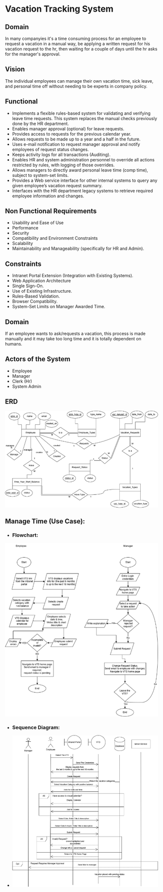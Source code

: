 # Vacation Tracking System

## Domain
In many companyies it's a time consuming process for an employee to request a vacation in a manual way, be applying a written request for his vacation request to the hr, then waiting for a couple of days until the hr asks for the manager's approval.

## Vision
The individual employees can manage their own vacation time, sick leave, and personal time off without needing to be experts in company policy.

## Functional
- Implements a flexible rules-based system for validating and verifying leave time requests. This system replaces the manual checks previously done by the HR department.
- Enables manager approval (optional) for leave requests.
- Provides access to requests for the previous calendar year.
- Allows requests to be made up to a year and a half in the future.
- Uses e-mail notification to request manager approval and notify employees of request status changes.
- Keeps activity logs for all transactions (Auditing).
- Enables HR and system administration personnel to override all actions restricted by rules, with logging of those overrides.
- Allows managers to directly award personal leave time (comp time), subject to system-set limits.
- Provides a Web service interface for other internal systems to query any given employee’s vacation request summary.
- Interfaces with the HR department legacy systems to retrieve required employee information and changes.

## Non Functional Requirements
- Usability and Ease of Use
- Performance
- Security
- Compatibility and Environment Constraints
- Scalability
- Maintainability and Manageability (specifically for HR and Admin).

## Constraints
- Intranet Portal Extension (Integration with Existing Systems).
- Web Application Architecture
- Single Sign-On.
- Use of Existing Infrastructure.
- Rules-Based Validation.
- Browser Compatibility.
- System-Set Limits on Manager Awarded Time.

## Domain
If an employee wants to ask/requests a vacation, this process is made manually and it may take too long time and it is totally dependent on humans.

## Actors of the System
- Employee
- Manager
- Clerk (Hr)
- System Admin

## ERD
![VTS ERD!](https://raw.githubusercontent.com/Seif-El-Deen/Vacation-Tracking-System/refs/heads/main/Diagram/VTS%20ERD.png)

## Manage Time (Use Case):
- ### Flowchart:
![VTS Flowchart!](https://raw.githubusercontent.com/Seif-El-Deen/Vacation-Tracking-System/refs/heads/main/Diagram/Flowchart%20Manage%20Time.png)

- ### Sequence Diagram:
- ![VTS Flowchart!](https://raw.githubusercontent.com/Seif-El-Deen/Vacation-Tracking-System/refs/heads/main/Diagram/Manage%20Time(Employee)%20Sequence%20Diagram.png)

